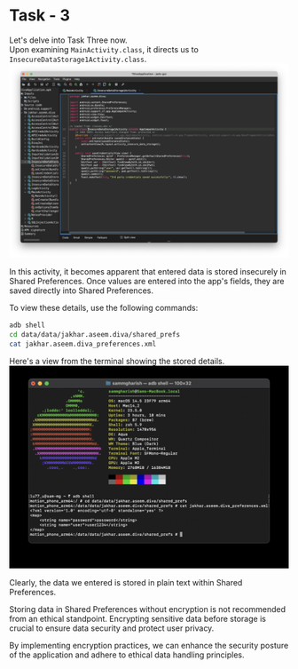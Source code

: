 # Task - 3

Let's delve into Task Three now.  
Upon examining `MainActivity.class`, it directs us to `InsecureDataStorage1Activity.class`.  
![Untitled](DIVA%20ScreenShots/Level%20-%203%20(InsecureDataStorage1Activity).png)

In this activity, it becomes apparent that entered data is stored insecurely in Shared Preferences. Once values are entered into the app's fields, they are saved directly into Shared Preferences.

To view these details, use the following commands:
```bash
adb shell
cd data/data/jakhar.aseem.diva/shared_prefs
cat jakhar.aseem.diva_preferences.xml
```
Here's a view from the terminal showing the stored details.
![Untitled](DIVA%20ScreenShots/Level%20-%203%20(Terminal).jpg)

Clearly, the data we entered is stored in plain text within Shared Preferences.

Storing data in Shared Preferences without encryption is not recommended from an ethical standpoint. Encrypting sensitive data before storage is crucial to ensure data security and protect user privacy.

By implementing encryption practices, we can enhance the security posture of the application and adhere to ethical data handling principles.